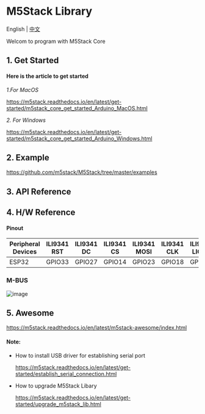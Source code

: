 # M5Stack Library

English | [中文](docs/getting_started_cn.md)

Welcom to program with M5Stack Core

## 1. Get Started

#### Here is the article to get started

*1.For MacOS*

https://m5stack.readthedocs.io/en/latest/get-started/m5stack_core_get_started_Arduino_MacOS.html

*2. For Windows*

https://m5stack.readthedocs.io/en/latest/get-started/m5stack_core_get_started_Arduino_Windows.html


## 2. Example

https://github.com/m5stack/M5Stack/tree/master/examples

## 3. API Reference



## 4. H/W Reference

#### Pinout

Peripheral Devices | ILI9341 RST | ILI9341 DC | ILI9341 CS | ILI9341 MOSI | ILI9341 CLK | ILI9341 LIGHT | TFCARD MOSI | TFCARD MISO | TFCARD CLK | TFCARD CS | BUTTON A | BUTTON B | BUTTON C | SPEAKER | MPU9250 SDA | MPU9250 SCL | GROVE SDA | GROVE SCL
---|---|---|---|---|---|---|---|---|---|---|---|---|---|---|---|---|---|---
ESP32 | GPIO33 | GPIO27 | GPIO14 | GPIO23 | GPIO18 | GPIO32 | GPIO23 | GPIO19 | GPIO18 | GPIO4 | GPIO39 | GPIO38 | GPIO37 | GPIO25 | GPIO21 | GPIO22 | GPIO21 | GPIO22


### M-BUS
![image](docs/M-BUS.jpg)

## 5. Awesome

https://m5stack.readthedocs.io/en/latest/m5stack-awesome/index.html

#### Note:
* How to install USB driver for establishing serial port

  https://m5stack.readthedocs.io/en/latest/get-started/establish_serial_connection.html

* How to upgrade M5Stack Libary

  https://m5stack.readthedocs.io/en/latest/get-started/upgrade_m5stack_lib.html
